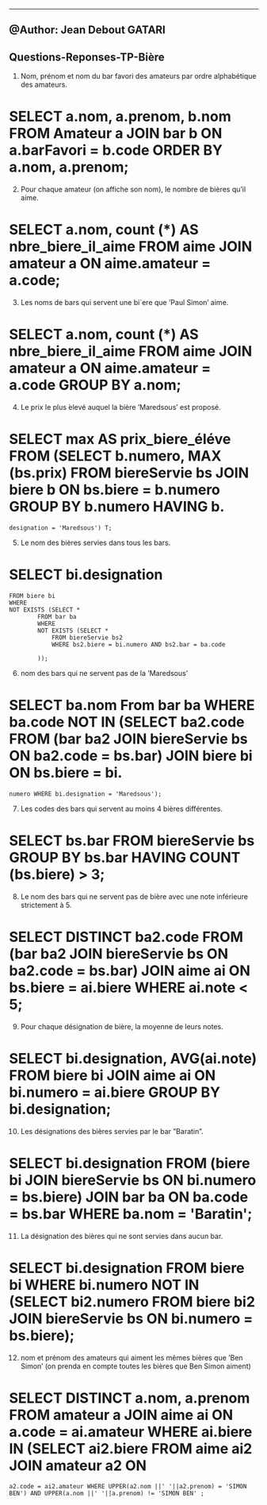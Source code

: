 ----------------------------
@Author: Jean Debout GATARI
---------------------------

Questions-Reponses-TP-Bière
----------------------------


1.  Nom, prénom et nom du bar favori des amateurs par ordre alphabétique des amateurs.
#   SELECT a.nom, a.prenom, b.nom FROM Amateur a JOIN bar b ON a.barFavori = b.code ORDER BY a.nom, a.prenom;

2.  Pour chaque amateur (on affiche son nom), le nombre de bières qu’il aime.
#   SELECT a.nom, count (*) AS nbre_biere_il_aime FROM aime JOIN amateur a ON  aime.amateur = a.code;

3.  Les noms de bars qui servent une bi`ere que ’Paul Simon’ aime.
#   SELECT a.nom, count (*) AS nbre_biere_il_aime FROM aime JOIN amateur a ON  aime.amateur = a.code GROUP BY a.nom;

4.  Le prix le plus ́elevé auquel la bière ’Maredsous’ est proposé.
#   SELECT max AS prix_biere_éléve FROM (SELECT b.numero, MAX (bs.prix) FROM biereServie bs JOIN biere b ON bs.biere = b.numero GROUP BY b.numero HAVING b.
    designation = 'Maredsous') T; 

5.  Le nom des bières servies dans tous les bars.
#   SELECT bi.designation
    FROM biere bi
    WHERE 
    NOT EXISTS (SELECT * 
            FROM bar ba 
            WHERE
            NOT EXISTS (SELECT *
                FROM biereServie bs2
                WHERE bs2.biere = bi.numero AND bs2.bar = ba.code
                
            ));

6.  nom des bars qui ne servent pas de la ’Maredsous’
#   SELECT ba.nom From bar ba WHERE ba.code NOT IN (SELECT ba2.code FROM (bar ba2 JOIN biereServie bs ON ba2.code = bs.bar) JOIN biere bi ON bs.biere = bi.     
    numero WHERE bi.designation = 'Maredsous');

7.  Les codes des bars qui servent au moins 4 bières différentes.
#   SELECT bs.bar FROM biereServie bs GROUP BY bs.bar HAVING COUNT (bs.biere) > 3;

8.  Le nom des bars qui ne servent pas de bière avec une note inférieure strictement à 5.
#    SELECT DISTINCT ba2.code FROM (bar ba2 JOIN biereServie bs ON ba2.code = bs.bar) JOIN aime ai ON bs.biere = ai.biere WHERE ai.note < 5;

9.  Pour chaque désignation de bière, la moyenne de leurs notes.
#   SELECT bi.designation, AVG(ai.note) FROM biere bi JOIN aime ai ON bi.numero = ai.biere GROUP BY bi.designation;  

10.  Les désignations des bières servies par le bar ”Baratin”.
#    SELECT bi.designation FROM (biere bi JOIN biereServie bs ON bi.numero = bs.biere) JOIN bar ba ON ba.code = bs.bar WHERE ba.nom = 'Baratin'; 

11.  La désignation des bières qui ne sont servies dans aucun bar.
#   SELECT bi.designation FROM biere bi WHERE bi.numero NOT IN (SELECT bi2.numero FROM biere bi2 JOIN  biereServie bs ON bi.numero = bs.biere);

12.  nom et prénom des amateurs qui aiment les mêmes bières que ’Ben Simon’ (on prenda en compte toutes les bières que Ben Simon aiment)

#   SELECT DISTINCT a.nom, a.prenom FROM amateur a JOIN aime  ai ON a.code = ai.amateur WHERE ai.biere  IN (SELECT ai2.biere FROM aime ai2 JOIN amateur a2 ON   
    a2.code = ai2.amateur WHERE UPPER(a2.nom ||' '||a2.prenom) = 'SIMON BEN') AND UPPER(a.nom ||' '||a.prenom) != 'SIMON BEN' ; 